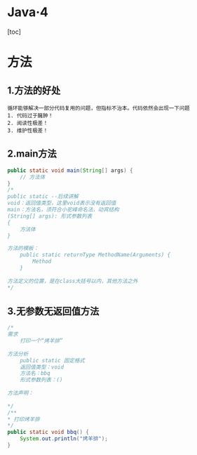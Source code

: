 # Java·4



[toc]

# 方法

## 1.方法的好处

```
循环能够解决一部分代码复用的问题，但指标不治本。代码依然会出现一下问题
1. 代码过于臃肿！
2. 阅读性极差！
3. 维护性极差！

```

## 2.main方法

```java
public static void main(String[] args) {
    // 方法体
}
/*
public static --后续讲解
void：返回值类型，这里void表示没有返回值
main：方法名，须符合小驼峰命名法，动宾结构
(String[] args): 形式参数列表
{
	方法体
}

方法的模板：
	public static returnType MethodName(Arguments) {
		Method
	}
	
方法定义的位置，是在class大括号以内，其他方法之外
*/
```

## 3.无参数无返回值方法

```java
/*
需求
	打印一个“烤羊排”
	
方法分析
	public static 固定格式
	返回值类型：void
	方法名：bbq
	形式参数列表：()
	
方法声明：
	
*/
/**
* 打印烤羊排
*/
public static void bbq() {
	System.out.println("烤羊排");
}
```

